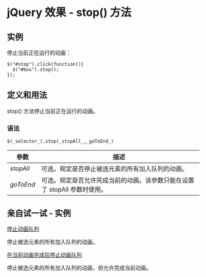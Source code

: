# jQuery 效果 - stop() 方法



## 实例

停止当前正在运行的动画：

```
$("#stop").click(function(){
  $("#box").stop();
});

```

## 定义和用法

stop() 方法停止当前正在运行的动画。

### 语法

```
$(_selector_).stop(_stopAll_,_goToEnd_)
```

| 参数 | 描述 |
| --- | --- |
| _stopAll_ | 可选。规定是否停止被选元素的所有加入队列的动画。 |
| _goToEnd_ | 可选。规定是否允许完成当前的动画。该参数只能在设置了 stopAll 参数时使用。 |

## 亲自试一试 - 实例

[停止动画队列](/tiy/t.asp?f=jquery_effect_stop_queue)

停止被选元素的所有加入队列的动画。

[在当前动画完成后停止动画队列](/tiy/t.asp?f=jquery_effect_stop_queue_end)

停止被选元素的所有加入队列的动画，但允许完成当前动画。
